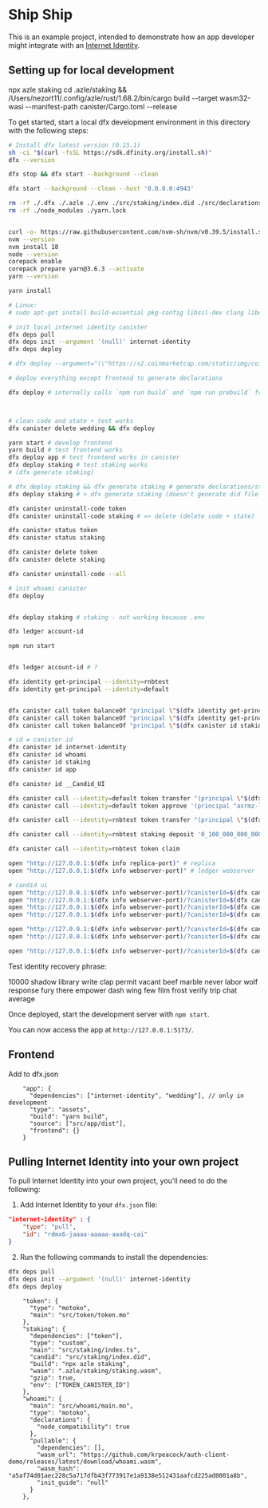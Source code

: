 # Ship Ship

This is an example project, intended to demonstrate how an app developer might integrate with an [Internet Identity](https://identity.ic0.app).

## Setting up for local development

npx azle staking
cd .azle/staking && /Users/nezort11/.config/azle/rust/1.68.2/bin/cargo build --target wasm32-wasi --manifest-path canister/Cargo.toml --release

To get started, start a local dfx development environment in this directory with the following steps:

```bash
# Install dfx latest version (0.15.1)
sh -ci "$(curl -fsSL https://sdk.dfinity.org/install.sh)"
dfx --version

dfx stop && dfx start --background --clean

dfx start --background --clean --host '0.0.0.0:4943'

rm -rf ./.dfx ./.azle ./.env ./src/staking/index.did ./src/declarations ./src/app/dist
rm -rf ./node_modules ./yarn.lock


curl -o- https://raw.githubusercontent.com/nvm-sh/nvm/v0.39.5/install.sh | bash
nvm --version
nvm install 18
node --version
corepack enable
corepack prepare yarn@3.6.3 --activate
yarn --version

yarn install

# Linux:
# sudo apt-get install build-essential pkg-config libssl-dev clang libclang-dev

# init local internet identity canister
dfx deps pull
dfx deps init --argument '(null)' internet-identity
dfx deps deploy

# dfx deploy --argument="(\"https://s2.coinmarketcap.com/static/img/coins/64x64/28230.png\", \"Big Time\", \"BIGTIME\", 6, 10000000000000000, principal \"$(dfx identity get-principal --identity=default)\", 0)" token

# deploy everything except frontend to generate declarations

dfx deploy # internally calls `npm run build` and `npm run prebuild` for app canister



# clean code and state + test works
dfx canister delete wedding && dfx deploy

yarn start # develop frontend
yarn build # test frontend works
dfx deploy app # test frontend works in canister
dfx deploy staking # test staking works
# (dfx generate staking)

# dfx deploy staking && dfx generate staking # generate declarations/staking/staking.did
dfx deploy staking # > dfx generate staking (doesn't generate did file for staking = but generates it in declarations/ folder)

dfx canister uninstall-code token
dfx canister uninstall-code staking # => delete (delete code + state)

dfx canister status token
dfx canister status staking

dfx canister delete token
dfx canister delete staking

dfx canister uninstall-code --all

# init whoami canister
dfx deploy


dfx deploy staking # staking - not working because .env

dfx ledger account-id

npm run start


dfx ledger account-id # ?

dfx identity get-principal --identity=rnbtest
dfx identity get-principal --identity=default


dfx canister call token balanceOf "principal \"$(dfx identity get-principal --identity=rnbtest)\""
dfx canister call token balanceOf "principal \"$(dfx identity get-principal --identity=default)\""
dfx canister call token balanceOf "principal \"$(dfx canister id staking)\""

# id ≠ canister id
dfx canister id internet-identity
dfx canister id whoami
dfx canister id staking
dfx canister id app

dfx canister id __Candid_UI

dfx canister call --identity=default token transfer "(principal \"$(dfx identity get-principal --identity=rnbtest)\", 1_000_000_000_000_000)"
dfx canister call --identity=default token approve '(principal "asrmz-lmaaa-aaaaa-qaaeq-cai", 0_500_000_000_000_000)'

dfx canister call --identity=rnbtest token transfer "(principal \"$(dfx canister id staking)\", 0_200_000_000_000_000)"

dfx canister call --identity=rnbtest staking deposit '0_100_000_000_000_000'

dfx canister call --identity=rnbtest token claim

open "http://127.0.0.1:$(dfx info replica-port)" # replica
open "http://127.0.0.1:$(dfx info webserver-port)" # ledger webserver

# candid ui
open "http://127.0.0.1:$(dfx info webserver-port)/?canisterId=$(dfx canister id __Candid_UI)&id=$(dfx canister id internet-identity)"
open "http://127.0.0.1:$(dfx info webserver-port)/?canisterId=$(dfx canister id __Candid_UI)&id=$(dfx canister id __Candid_UI)"
open "http://127.0.0.1:$(dfx info webserver-port)/?canisterId=$(dfx canister id __Candid_UI)&id=$(dfx canister id wedding)"
open "http://127.0.0.1:$(dfx info webserver-port)/?canisterId=$(dfx canister id __Candid_UI)&id=$(dfx canister id app)"

open "http://127.0.0.1:$(dfx info webserver-port)/?canisterId=$(dfx canister id internet-identity)"
open "http://127.0.0.1:$(dfx info webserver-port)/?canisterId=$(dfx canister id app)"

open "http://127.0.0.1:$(dfx info webserver-port)/?canisterId=$(dfx canister id staking)"
```

Test identity recovery phrase:

10000 shadow library write clap permit vacant beef marble never labor wolf response fury there empower dash wing few film frost verify trip chat average

Once deployed, start the development server with `npm start`.

You can now access the app at `http://127.0.0.1:5173/`.

## Frontend

Add to dfx.json

```
    "app": {
      "dependencies": ["internet-identity", "wedding"], // only in development
      "type": "assets",
      "build": "yarn build",
      "source": ["src/app/dist"],
      "frontend": {}
    }
```

## Pulling Internet Identity into your own project

To pull Internet Identity into your own project, you'll need to do the following:

1. Add Internet Identity to your `dfx.json` file:

```json
"internet-identity" : {
    "type": "pull",
    "id": "rdmx6-jaaaa-aaaaa-aaadq-cai"
}
```

2. Run the following commands to install the dependencies:

```bash
dfx deps pull
dfx deps init --argument '(null)' internet-identity
dfx deps deploy
```

```
    "token": {
      "type": "motoko",
      "main": "src/token/token.mo"
    },
    "staking": {
      "dependencies": ["token"],
      "type": "custom",
      "main": "src/staking/index.ts",
      "candid": "src/staking/index.did",
      "build": "npx azle staking",
      "wasm": ".azle/staking/staking.wasm",
      "gzip": true,
      "env": ["TOKEN_CANISTER_ID"]
    },
    "whoami": {
      "main": "src/whoami/main.mo",
      "type": "motoko",
      "declarations": {
        "node_compatibility": true
      },
      "pullable": {
        "dependencies": [],
        "wasm_url": "https://github.com/krpeacock/auth-client-demo/releases/latest/download/whoami.wasm",
        "wasm_hash": "a5af74d01aec228c5a717dfb43f773917e1a9138e512431aafcd225ad0001a8b",
        "init_guide": "null"
      }
    },
```
